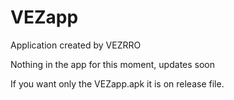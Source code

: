 # VEZapp

 Application created by VEZRRO
 
 Nothing in the app for this moment, updates soon

 If you want only the VEZapp.apk it is on release file.
